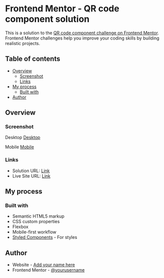 # Frontend Mentor - QR code component solution

This is a solution to the [QR code component challenge on Frontend Mentor](https://www.frontendmentor.io/challenges/qr-code-component-iux_sIO_H). Frontend Mentor challenges help you improve your coding skills by building realistic projects. 

## Table of contents

- [Overview](#overview)
  - [Screenshot](#screenshot)
  - [Links](#links)
- [My process](#my-process)
  - [Built with](#built-with)
- [Author](#author)


## Overview

### Screenshot
Desktop
[Desktop](https://imgur.com/a/lWzg2aq)

Mobile
[Mobile](https://imgur.com/a/HdyoIvl)


### Links

- Solution URL: [Link](https://github.com/frankazevallos/QR-code)
- Live Site URL: [Link](hhttps://frankazevallos.github.io/QR-code/)

## My process

### Built with

- Semantic HTML5 markup
- CSS custom properties
- Flexbox
- Mobile-first workflow
- [Styled Components](https://styled-components.com/) - For styles



## Author

- Website - [Add your name here](https://github.com/frankazevallos/)
- Frontend Mentor - [@yourusername](https://www.frontendmentor.io/profile/frankazevallos)


